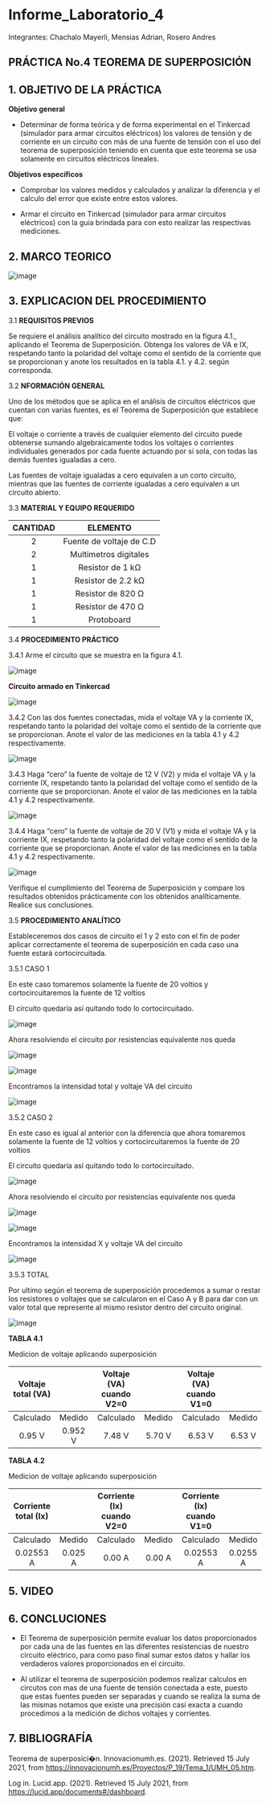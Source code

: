 # Informe_Laboratorio_4

Integrantes: Chachalo Mayerli, Mensias Adrian, Rosero Andres

## **PRÁCTICA No.4 TEOREMA DE SUPERPOSICIÓN**

## 1.  OBJETIVO DE LA PRÁCTICA

**Objetivo general** 

- Determinar de forma teórica y de forma experimental en el Tinkercad (simulador para armar circuitos eléctricos) los valores de tensión y de corriente en un circuito con más de una fuente de tensión con el uso del teorema de superposición teniendo en cuenta que este teorema se usa solamente en circuitos eléctricos lineales.

**Objetivos específicos**

- Comprobar los valores medidos y calculados y analizar la diferencia y el calculo del error que existe entre estos valores.

- Armar el circuito en Tinkercad (simulador para armar circuitos eléctricos) con la guia brindada para con esto realizar las respectivas mediciones.

## 2.  MARCO TEORICO

![image](https://user-images.githubusercontent.com/75383758/125713096-dcd89342-9c87-44a7-930e-84c5b8de4ceb.png)

## 3.  EXPLICACION DEL PROCEDIMIENTO 

3.1 **REQUISITOS PREVIOS**

Se requiere el análisis analítico del circuito mostrado en la figura 4.1., aplicando el
Teorema de Superposición. Obtenga los valores de VA e IX, respetando tanto la polaridad
del voltaje como el sentido de la corriente que se proporcionan y anote los resultados en
la tabla 4.1. y 4.2. según corresponda.

3.2 **NFORMACIÓN GENERAL**

Uno de los métodos que se aplica en el análisis de circuitos eléctricos que cuentan
con varias fuentes, es el Teorema de Superposición que establece que:

El voltaje o corriente a través de cualquier elemento del circuito puede obtenerse
sumando algebraicamente todos los voltajes o corrientes individuales generados por
cada fuente actuando por sí sola, con todas las demás fuentes igualadas a cero.

Las fuentes de voltaje igualadas a cero equivalen a un corto circuito, mientras que
las fuentes de corriente igualadas a cero equivalen a un circuito abierto.

 3.3 **MATERIAL Y EQUIPO REQUERIDO**

|**CANTIDAD**| **ELEMENTO**|
|:---: | :---: |
| 2 | Fuente de voltaje de C.D |
| 2 | Multimetros digitales |
| 1 | Resistor de 1 kΩ |
| 1 | Resistor de 2.2 kΩ |
| 1 | Resistor de 820 Ω |
| 1 | Resistor de 470 Ω |
| 1 | Protoboard |

3.4 **PROCEDIMIENTO PRÁCTICO**

3.4.1 Arme el circuito que se muestra en la figura 4.1.

![image](https://user-images.githubusercontent.com/85126275/125666869-90b25903-fa1c-40b2-ae7e-b20333a1acb4.png)

 **Circuito armado en Tinkercad**
 
![image](https://user-images.githubusercontent.com/85126275/125879796-bc0744c6-62db-4e0a-b1b7-b6bd1a9ec5e3.png)


3.4.2 Con las dos fuentes conectadas, mida el voltaje VA y la corriente IX, respetando
tanto la polaridad del voltaje como el sentido de la corriente que se proporcionan. Anote
el valor de las mediciones en la tabla 4.1 y 4.2 respectivamente.

![image](https://user-images.githubusercontent.com/85126275/125882812-288ed313-7f4f-4387-b63f-7f2adbb9e457.png)


3.4.3 Haga “cero” la fuente de voltaje de 12 V (V2) y mida el voltaje VA y la corriente
IX, respetando tanto la polaridad del voltaje como el sentido de la corriente que se
proporcionan. Anote el valor de las mediciones en la tabla 4.1 y 4.2 respectivamente.

![image](https://user-images.githubusercontent.com/85126275/125883810-04f16736-753d-46bc-99f6-40da8b06e6fe.png)

3.4.4 Haga “cero” la fuente de voltaje de 20 V (V1) y mida el voltaje VA y la corriente
IX, respetando tanto la polaridad del voltaje como el sentido de la corriente que se
proporcionan. Anote el valor de las mediciones en la tabla 4.1 y 4.2 respectivamente.

![image](https://user-images.githubusercontent.com/85126275/125883285-837aeb5a-285f-4b9c-b3d8-72755c1cb5e2.png)

Verifique el cumplimiento del Teorema de Superposición y compare los
resultados obtenidos prácticamente con los obtenidos analíticamente. Realice sus
conclusiones.

3.5 **PROCEDIMIENTO ANALÍTICO**

Estableceremos dos casos de circuito el 1 y 2 esto con el fin de poder aplicar correctamente el teorema de superposición en cada caso una fuente estará cortocircuitada.

3.5.1 CASO 1

En este caso tomaremos solamente la fuente de 20 voltios y cortocircuitaremos la fuente de 12 voltios

El circuito quedaría así quitando todo lo cortocircuitado.

![image](https://user-images.githubusercontent.com/85209614/125944657-77c62df6-d595-46c7-a099-4ea2b240b677.png)

Ahora resolviendo el circuito por resistencias equivalente nos queda

![image](https://user-images.githubusercontent.com/85209614/125944729-10230e47-5c16-46b5-b474-271fd870a815.png)

![image](https://user-images.githubusercontent.com/85209614/125944758-efeac5d0-1867-4877-bbef-d1fd23fd81d6.png)

Encontramos la intensidad total y voltaje VA del circuito

![image](https://user-images.githubusercontent.com/85209614/125944827-ff1f848b-a8dd-4d35-838d-d9bf0971d077.png)

3.5.2 CASO 2

En este caso es igual al anterior con la diferencia que ahora tomaremos solamente la fuente de 12 voltios y cortocircuitaremos la fuente de 20 voltios

El circuito quedaría así quitando todo lo cortocircuitado.

![image](https://user-images.githubusercontent.com/85209614/125944929-e4f99f6f-bec5-4d29-9f48-95e4152ed81e.png)

Ahora resolviendo el circuito por resistencias equivalente nos queda

![image](https://user-images.githubusercontent.com/85209614/125944976-8ba81eb2-f4c5-4eda-ae00-985879aa047e.png)

![image](https://user-images.githubusercontent.com/85209614/125945006-b8808726-55ab-4a9b-a5c3-485523359ee7.png)

Encontramos la intensidad X y voltaje VA del circuito

![image](https://user-images.githubusercontent.com/85209614/125945073-8ede5dc4-1252-4f8b-a4b2-08f404e7b96d.png)

3.5.3 TOTAL

Por ultimo según el teorema de superposición procedemos a sumar o restar los resistores o voltajes que se calcularon en el Caso A y B para dar con un valor total que represente al mismo resistor dentro del circuito original.

![image](https://user-images.githubusercontent.com/85209614/125945175-df73b40c-05d4-46c4-98b9-c295531ba2a8.png)

**TABLA 4.1**

Medicion de voltaje aplicando superposición 

|**Voltaje total (VA)**|           | **Voltaje (VA) cuando V2=0** |            | **Voltaje (VA) cuando V1=0** |           |
|        :--:          |   :---:   |            :---:             |   :---:    |            :---:             |   :---:   |
|        Calculado     |   Medido  |          Calculado           |   Medido   |            Calculado         |   Medido  |  
|         0.95 V       |  0.952 V  |           7.48 V             |   5.70 V   |             6.53 V           |   6.53 V  | 
  


**TABLA 4.2**

Medicion de voltaje aplicando superposición 

|**Corriente total (Ix)**|           | **Corriente (Ix) cuando V2=0** |            | **Corriente (Ix) cuando V1=0** |           |
|        :--:            |   :---:   |            :---:               |   :---:    |            :---:               |   :---:   |
|        Calculado       |   Medido  |          Calculado             |   Medido   |            Calculado           |   Medido  |  
|        0.02553 A       |  0.025 A  |           0.00 A               |   0.00 A   |            0.02553 A           |  0.0255 A | 


## 5.  VIDEO



## 6.  CONCLUCIONES 

- El Teorema de superposición permite evaluar los datos proporcionados por cada una de las fuentes en las diferentes resistencias de nuestro circuito eléctrico, para como paso final sumar estos datos y hallar los verdaderos valores proporcionados en el circuito.

- Al utilizar el teorema de superposición podemos realizar calculos en circutos con mas de una fuente de tensión conectada a este, puesto que estas fuentes pueden ser separadas y cuando se realiza la suma de las mismas notamos que existe una precisión casi exacta a cuando procedimos a la medición de dichos voltajes y corrientes.

## 7.  BIBLIOGRAFÍA

Teorema de superposici�n. Innovacionumh.es. (2021). Retrieved 15 July 2021, from https://innovacionumh.es/Proyectos/P_19/Tema_1/UMH_05.htm.

Log in. Lucid.app. (2021). Retrieved 15 July 2021, from https://lucid.app/documents#/dashboard.









